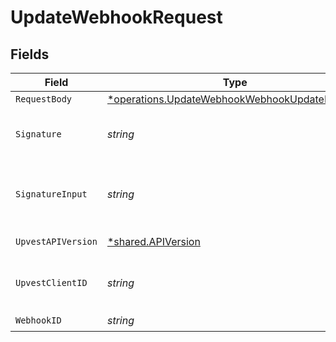 # UpdateWebhookRequest


## Fields

| Field                                                                                                         | Type                                                                                                          | Required                                                                                                      | Description                                                                                                   | Example                                                                                                       |
| ------------------------------------------------------------------------------------------------------------- | ------------------------------------------------------------------------------------------------------------- | ------------------------------------------------------------------------------------------------------------- | ------------------------------------------------------------------------------------------------------------- | ------------------------------------------------------------------------------------------------------------- |
| `RequestBody`                                                                                                 | [*operations.UpdateWebhookWebhookUpdateRequest](../../models/operations/updatewebhookwebhookupdaterequest.md) | :heavy_minus_sign:                                                                                            | N/A                                                                                                           |                                                                                                               |
| `Signature`                                                                                                   | *string*                                                                                                      | :heavy_check_mark:                                                                                            | https://tools.ietf.org/id/draft-ietf-httpbis-message-signatures-01.html#name-the-signature-http-header        |                                                                                                               |
| `SignatureInput`                                                                                              | *string*                                                                                                      | :heavy_check_mark:                                                                                            | https://tools.ietf.org/id/draft-ietf-httpbis-message-signatures-01.html#name-the-signature-input-http-he      |                                                                                                               |
| `UpvestAPIVersion`                                                                                            | [*shared.APIVersion](../../models/shared/apiversion.md)                                                       | :heavy_minus_sign:                                                                                            | Upvest API version (Note: Do not include quotation marks)                                                     | 1                                                                                                             |
| `UpvestClientID`                                                                                              | *string*                                                                                                      | :heavy_check_mark:                                                                                            | Tenant Client ID                                                                                              | ebabcf4d-61c3-4942-875c-e265a7c2d062                                                                          |
| `WebhookID`                                                                                                   | *string*                                                                                                      | :heavy_check_mark:                                                                                            | Webhook identifier                                                                                            |                                                                                                               |